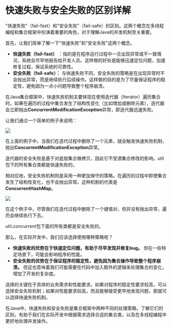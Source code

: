 # 快速失败与安全失败的区别详解
"快速失败"（fail-fast）和"安全失败"（fail-safe）的区别。这两个概念在多线程编程和集合框架中扮演着重要的角色，对于理解Java的并发机制至关重要。

首先，让我们简单了解一下"快速失败"和"安全失败"这两个概念。

*   **快速失败（fail-fast）** ：指的是在程序运行过程中一旦出现异常或不一致情况，系统会尽早地报告给开发人员。这样做的好处是能够迅速定位问题，加速修复过程，保证系统的可靠性。
*   **安全失败（fail-safe）：**  与快速失败不同，安全失败的策略是在出现异常时不会抛出异常，而是继续执行后续操作。这样做的目的是为了尽量保证程序的稳定性，避免因为一点小问题导致整个程序崩溃。

在Java集合框架中，快速失败机制主要体现在使用迭代器（Iterator）遍历集合时。如果在遍历的过程中集合发生了结构性变化（比如增加或删除元素），迭代器会立即抛出**ConcurrentModificationException**异常，即迭代器迅速失败。

让我们通过一个简单的例子来说明：

![](https://p3-juejin.byteimg.com/tos-cn-i-k3u1fbpfcp/7e3b9cafb7374b0091528c379bd6df47~tplv-k3u1fbpfcp-jj-mark:3024:0:0:0:q75.awebp#?w=1080&h=898&s=77139&e=jpg&b=fdfbfb)
[](https://link.juejin.cn/?target=)

在上面的例子中，当我们在迭代过程中删除了一个元素，就会触发快速失败机制，抛出**ConcurrentModificationException**异常。

迭代器的安全失败是基于对底层集合做拷贝，因此它不受源集合修改的影响。util包下的所有集合类都是快速失败的。

相对应地，安全失败机制则是采用一种更加保守的策略。在遍历的过程中即使集合发生了结构性变化，也不会抛出异常。这种机制的代表是**ConcurrentHashMap**。

![](https://p3-juejin.byteimg.com/tos-cn-i-k3u1fbpfcp/9774da0664a64da3ac7458367d5534ae~tplv-k3u1fbpfcp-jj-mark:3024:0:0:0:q75.awebp#?w=1080&h=679&s=66264&e=jpg&b=fdfcfc)
[](https://link.juejin.cn/?target=)

在这个例子中，尽管我们在迭代过程中删除了一个键值对，但并没有抛出异常，遍历会继续执行下去。

util.concurrent包下面的所有类都是安全失败的。

那么，在实际开发中，我们应该选择使用哪种策略呢？

*   **快速失败的优势在于快速定位问题，有助于尽早发现并修复bug。**  但在一些特定场景下，可能会影响程序的性能。
*   **安全失败的优势在于保证程序的稳定性，避免因为集合操作导致整个程序崩溃。**  但这也意味着我们可能需要在代码中加入额外的逻辑来处理集合的变化，增加了开发的复杂度。

选择的关键在于具体的业务需求和性能要求。如果对程序的稳定性要求较高，可以选择安全失败机制；如果对性能要求较高，而且能够接受更早地发现问题，那就可以选择快速失败机制。

在Java中，快速失败和安全失败是集合框架中两种不同的处理策略。了解它们的区别，有助于我们在实际开发中根据需求选择合适的集合类，以及在多线程编程中更好地处理并发操作。
